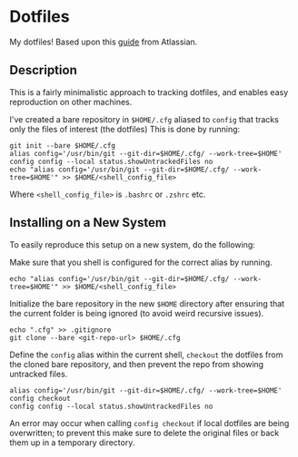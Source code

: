 Dotfiles
==============================

My dotfiles! Based upon this [guide](https://www.atlassian.com/git/tutorials/dotfiles) from Atlassian.

## Description

This is a fairly minimalistic approach to tracking dotfiles, and enables easy reproduction on other machines.

I've created a bare repository in `$HOME/.cfg` aliased to `config` that tracks only the files of interest (the dotfiles) This is done by running:

```shell
git init --bare $HOME/.cfg
alias config='/usr/bin/git --git-dir=$HOME/.cfg/ --work-tree=$HOME'
config config --local status.showUntrackedFiles no
echo "alias config='/usr/bin/git --git-dir=$HOME/.cfg/ --work-tree=$HOME'" >> $HOME/<shell_config_file>
```

Where `<shell_config_file>` is `.bashrc` or `.zshrc` etc.  

## Installing on a New System

To easily reproduce this setup on a new system, do the following:

Make sure that you shell is configured for the correct alias by running.

```shell
echo "alias config='/usr/bin/git --git-dir=$HOME/.cfg/ --work-tree=$HOME'" >> $HOME/<shell_config_file>
```

Initialize the bare repository in the new `$HOME` directory after ensuring that the current folder is being ignored (to avoid weird recursive issues).

```shell
echo ".cfg" >> .gitignore
git clone --bare <git-repo-url> $HOME/.cfg
```

Define the `config` alias within the current shell, `checkout` the dotfiles from the cloned bare repository, and then prevent the repo from showing untracked files.

```shell
alias config='/usr/bin/git --git-dir=$HOME/.cfg/ --work-tree=$HOME'
config checkout
config config --local status.showUntrackedFiles no
```

An error may occur when calling `config checkout` if local dotfiles are being overwritten; to prevent this make sure to delete the original files or back them up in a temporary directory.
